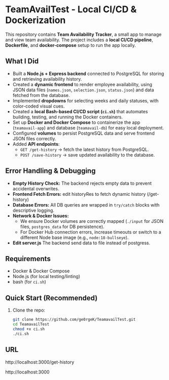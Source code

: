 # TeamAvailTest - Local CI/CD & Dockerization

This repository contains **Team Availability Tracker**, a small app to manage and view team availability. The project includes a **local CI/CD pipeline**, **Dockerfile**, and **docker-compose** setup to run the app locally.

## What I Did

- Built a **Node.js + Express backend** connected to PostgreSQL for storing and retrieving availability history.
- Created a **dynamic frontend** to render employee availability, using JSON data files (`names.json`, `selection.json`, `status.json`) and data fetched from the database.
- Implemented **dropdowns** for selecting weeks and daily statuses, with color-coded visual cues.
- Created a **local Bash-based CI/CD script (`ci.sh`)** that automates building, testing, and running the Docker containers.
- Set up **Docker and Docker Compose** to containerize the app (`teamavail-app`) and database (`teamavail-db`) for easy local deployment.
- Configured **volumes** to persist PostgreSQL data and serve frontend JSON files correctly.
- Added **API endpoints**:
  - `GET /get-history` → fetch the latest history from PostgreSQL.
  - `POST /save-history` → save updated availability to the database.

## Error Handling & Debugging

- **Empty History Check:** The backend rejects empty data to prevent accidental overwrites.
- **Frontend Fetch Errors:** edit historyRes to fetch dynamic history (/get-history)
- **Database Errors:** All DB queries are wrapped in `try/catch` blocks with descriptive logging.
- **Network & Docker Issues:** 
  - We ensure Docker volumes are correctly mapped (`./input` for JSON files, `postgres_data` for DB persistence).
  - For Docker Hub connection errors, increase timeouts or switch to a different Node base image (e.g., `node:18-bullseye`).
- **Edit server.js** The backend send data to file instead of postgress.

## Requirements

- Docker & Docker Compose
- Node.js (for local testing/linting)
- bash (for `ci.sh`)

## Quick Start (Recommended)

1. Clone the repo:

   ```bash
   git clone https://github.com/ge0rgeK/TeamavailTest.git
   cd TeamavailTest
   chmod +x ci.sh
   ./ci.sh

## URL
http://localhost:3000/get-history

http://localhost:3000